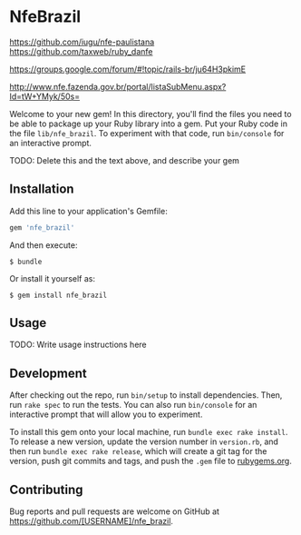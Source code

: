 # NfeBrazil

https://github.com/iugu/nfe-paulistana
https://github.com/taxweb/ruby_danfe

https://groups.google.com/forum/#!topic/rails-br/ju64H3pkimE

http://www.nfe.fazenda.gov.br/portal/listaSubMenu.aspx?Id=tW+YMyk/50s=

Welcome to your new gem! In this directory, you'll find the files you need to be able to package up your Ruby library into a gem. Put your Ruby code in the file `lib/nfe_brazil`. To experiment with that code, run `bin/console` for an interactive prompt.

TODO: Delete this and the text above, and describe your gem

## Installation

Add this line to your application's Gemfile:

```ruby
gem 'nfe_brazil'
```

And then execute:

    $ bundle

Or install it yourself as:

    $ gem install nfe_brazil

## Usage

TODO: Write usage instructions here

## Development

After checking out the repo, run `bin/setup` to install dependencies. Then, run `rake spec` to run the tests. You can also run `bin/console` for an interactive prompt that will allow you to experiment.

To install this gem onto your local machine, run `bundle exec rake install`. To release a new version, update the version number in `version.rb`, and then run `bundle exec rake release`, which will create a git tag for the version, push git commits and tags, and push the `.gem` file to [rubygems.org](https://rubygems.org).

## Contributing

Bug reports and pull requests are welcome on GitHub at https://github.com/[USERNAME]/nfe_brazil.

